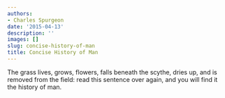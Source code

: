 ```yaml
---
authors:
- Charles Spurgeon
date: '2015-04-13'
description: ''
images: []
slug: concise-history-of-man
title: Concise History of Man
---
```


The grass lives, grows, flowers, falls beneath the scythe, dries up, and is removed from the field: read this sentence over again, and you will find it the history of man.